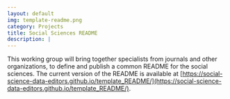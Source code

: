 ```yaml
---
layout: default
img: template-readme.png
category: Projects
title: Social Sciences README
description: |
---
```

This working group will bring together specialists from journals and other organizations, to define and publish a common README for the social sciences. The current version of the README is available at [https://social-science-data-editors.github.io/template_README/](https://social-science-data-editors.github.io/template_README/).
